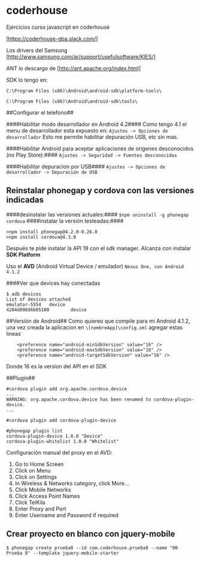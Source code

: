 # coderhouse
Ejercicios curso javascript en coderhouse

[https://coderhouse-gba.slack.com/]

Los drivers del Samsung
[http://www.samsung.com/ar/support/usefulsoftware/KIES/]

ANT lo descargo de 
[http://ant.apache.org/index.html]

SDK lo tengo en:

`C:\Program Files (x86)\Android\android-sdk\platform-tools\`

`C:\Program Files (x86)\Android\android-sdk\tools\`

##Configurar el telefono##

####Habilitar modo desarrollador en Android 4.2####
Como tengo 4.1 el menu de desarrollador esta expuesto en:
`Ajustes -> Opciones de desarrollador`
Esto me permite habilitar depuración USB, etc sin mas.

####Habilitar Android para aceptar aplicaciones de origenes desconocidos (no Play Store):####
`Ajustes -> Seguridad -> Fuentes desconocidas`

####Habilitar depuracion por USB####
`Ajustes -> Opciones de desarrollador -> Depuración de USB`

## Reinstalar phonegap y cordova con las versiones indicadas
####desinstalar las versiones actuales:####
`$npm uninstall -g phonegap cordova`
####instalar la versión testeadas:####
```
>npm install phonegap@4.2.0-0.26.0
>npm install cordova@4.3.0
```
Después te pide instalar la API 19 con el sdk manager.
Alcanza con instalar **SDK Platform**

Uso el **AVD** (Android Virtual Device / emulador)
`Nexus One, con Android 4.1.2`

####Ver que devices hay conectadas
```
$ adb devices
List of devices attached
emulator-5554   device
4204d898d6b05100        device
```

##Versión de Android##
Como quiereo que compile para mi Android 4.1.2, una vez creada la aplicacion en `\[nombreApp]\config.xml` agregar estas lineas
```
    <preference name="android-minSdkVersion" value="16" />
    <preference name="android-maxSdkVersion" value="16" />
    <preference name="android-targetSdkVersion" value="16" />
```
Donde 16 es la version del API en el SDK

##Plugin##

```
#cordova plugin add org.apache.cordova.device
...
WARNING: org.apache.cordova.device has been renamed to cordova-plugin-device.
...
```

```
#cordova plugin add cordova-plugin-device
```

```
#phonegap plugin list
cordova-plugin-device 1.0.0 "Device"
cordova-plugin-whitelist 1.0.0 "Whitelist"
```

Configuración manual del proxy en el AVD:

01. Go to Home Screen
02. Click on Menu
03. Click on Settings
04. In Wireless & Networks category, click More…
05. Click Mobile Networks
06. Click Access Point Names
07. Click TelKila
08. Enter Proxy and Port
09. Enter Username and Password if required

## Crear proyecto en blanco con jquery-mobile

```
$ phonegap create prueba8 --id com.coderhouse.prueba8 --name "00 Prueba 8" --template jquery-mobile-starter
```
